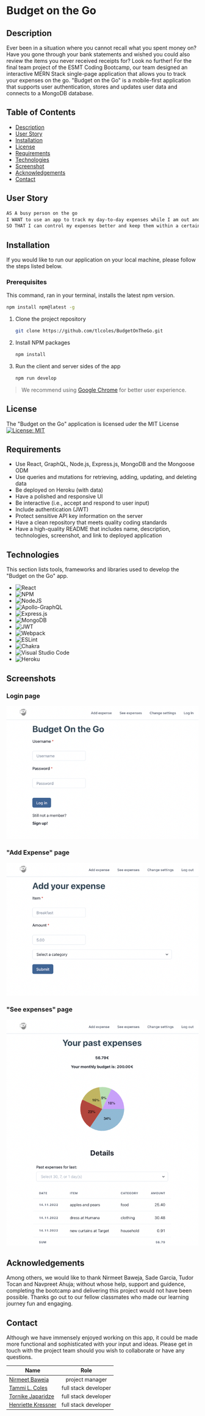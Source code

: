   # Budget on the Go
  
  ## Description

  Ever been in a situation where you cannot recall what you spent money on? Have you gone through your bank statements and wished you could also review the items you never received receipts for? Look no further! For the final team project of the ESMT Coding Bootcamp, our team designed an interactive MERN Stack single-page application that allows you to track your expenses on the go. "Budget on the Go" is a mobile-first application that supports user authentication, stores and updates user data and connects to a MongoDB database. 

## Table of Contents

- [Description](#description)
- [User Story](#userstory)
- [Installation](#installation)
- [License](#license)
- [Requirements](#requirements)
- [Technologies](#technologies)
- [Screenshot](#screenshot)
- [Acknowledgements](#acknowledgements)
- [Contact](#contact)

## User Story

```md
AS A busy person on the go
I WANT to use an app to track my day-to-day expenses while I am out and about
SO THAT I can control my expenses better and keep them within a certain budget.
```
## Installation

If you would like to run our application on your local machine, please follow the steps listed below.

### Prerequisites

This command, ran in your terminal, installs the latest npm version.
  ```sh
  npm install npm@latest -g
  ```

1. Clone the project repository
   ```sh
   git clone https://github.com/tlcoles/BudgetOnTheGo.git
   ```

2. Install NPM packages
   ```sh
   npm install
   ```
3. Run the client and server sides of the app
   ```sh
   npm run develop
   ```

> We recommend using [Google Chrome](https://www.google.com/chrome/) for better user experience.

## License

The "Budget on the Go" application is licensed uder the MIT License 
 [![License: MIT](https://img.shields.io/badge/License-MIT-yellow.svg)](https://opensource.org/licenses/MIT)

## Requirements

* Use React, GraphQL, Node.js, Express.js, MongoDB and the Mongoose ODM
* Use queries and mutations for retrieving, adding, updating, and deleting data
* Be deployed on Heroku (with data)
* Have a polished and responsive UI
* Be interactive (i.e., accept and respond to user input)
* Include authentication (JWT)
* Protect sensitive API key information on the server
* Have a clean repository that meets quality coding standards
* Have a high-quality README that includes name, description, technologies, screenshot, and link to deployed application


## Technologies

This section lists tools, frameworks and libraries used to develop the "Budget on the Go" app.

* ![React](https://img.shields.io/badge/react-%2320232a.svg?style=for-the-badge&logo=react&logoColor=%2361DAFB)
* ![NPM](https://img.shields.io/badge/NPM-%23000000.svg?style=for-the-badge&logo=npm&logoColor=white)
* ![NodeJS](https://img.shields.io/badge/node.js-6DA55F?style=for-the-badge&logo=node.js&logoColor=white)
* ![Apollo-GraphQL](https://img.shields.io/badge/-ApolloGraphQL-311C87?style=for-the-badge&logo=apollo-graphql)
* ![Express.js](https://img.shields.io/badge/express.js-%23404d59.svg?style=for-the-badge&logo=express&logoColor=%2361DAFB)
* ![MongoDB](https://img.shields.io/badge/MongoDB-%234ea94b.svg?style=for-the-badge&logo=mongodb&logoColor=white)
* ![JWT](https://img.shields.io/badge/JWT-black?style=for-the-badge&logo=JSON%20web%20tokens)
* ![Webpack](https://img.shields.io/badge/webpack-%238DD6F9.svg?style=for-the-badge&logo=webpack&logoColor=black)
* ![ESLint](https://img.shields.io/badge/ESLint-4B3263?style=for-the-badge&logo=eslint&logoColor=white)
* ![Chakra](https://img.shields.io/badge/chakra-%234ED1C5.svg?style=for-the-badge&logo=chakraui&logoColor=white)
* ![Visual Studio Code](https://img.shields.io/badge/Visual%20Studio%20Code-0078d7.svg?style=for-the-badge&logo=visual-studio-code&logoColor=white)
* ![Heroku](https://img.shields.io/badge/heroku-%23430098.svg?style=for-the-badge&logo=heroku&logoColor=white)

## Screenshots

### Login page

![image](https://github.com/tlcoles/BudgetOnTheGo/blob/d357cc03573ba6cc554e61462ca84348bb7207b3/images/Screenshot1.png)

### "Add Expense" page

![image](https://github.com/tlcoles/BudgetOnTheGo/blob/f55c5e112b0cef6df845e6bd4a686370b673ec7d/images/Screenshot2.png)

### "See expenses" page
![image](https://github.com/tlcoles/BudgetOnTheGo/blob/03774b43527608716381dd2099ac64673c3872c8/images/Screenshot3.png)

## Acknowledgements
Among others, we would like to thank Nirmeet Baweja, Sade Garcia, Tudor Tocan and Navpreet Ahuja; without whose help, support and guidence, completing the bootcamp and delivering this project would not have been possible. Thanks go out to our fellow classmates who made our learning journey fun and engaging.

## Contact

Although we have immensely enjoyed working on this app, it could be made more functional and sophisticated with your input and ideas. Please get in touch with the project team should you wish to collaborate or have any questions.

| Name                                                 | Role                 | 
| ---------------------------------------------------- |:--------------------:| 
| [Nirmeet Baweja](https://github.com/nirmeet-baweja)  | project manager      | 
| [Tammi L. Coles](https://github.com/tlcoles)         | full stack developer |  
| [Tornike Japaridze](https://github.com/tornicke)     | full stack developer | 
| [Henriette Kressner](https://github.com/HenniePenny) |  full stack developer|
